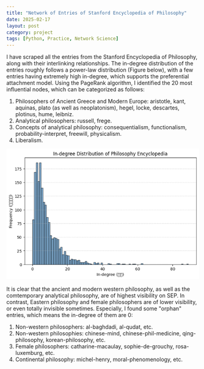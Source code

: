 ```yaml
---
title: "Network of Entries of Stanford Encyclopedia of Philosophy"
date: 2025-02-17
layout: post
category: project
tags: [Python, Practice, Network Science]
---
```


I have scraped all the entries from the Stanford Encyclopedia of Philosophy, along with their interlinking relationships. The in-degree distribution of the entries roughly follows a power-law distribution (Figure below), with a few entries having extremely high in-degree, which supports the preferential attachment model. Using the PageRank algorithm, I identified the 20 most influential nodes, which can be categorized as follows:

1. Philosophers of Ancient Greece and Modern Europe: aristotle, kant, aquinas, plato (as well as neoplatonism), hegel, locke, descartes, plotinus, hume, leibniz.
2. Analytical philosophers: russell, frege.
3. Concepts of analytical philosophy: consequentialism, functionalism, probability-interpret, freewill, physicalism.
4. Liberalism.

![alt text](/images/SEPindegree.png)

It is clear that the ancient and modern western philosophy, as well as the comtemporary analytical philosophy, are of highest visibility on SEP. In contrast, Eastern philosophy and female philosophers are of lower visibility, or even totally invisible sometimes. Especially, I found some "orphan" entries, which means the in-degree of them are 0:

1. Non-western philosophers: al-baghdadi, al-qudat, etc.
2. Non-western philosophies: chinese-mind, chinese-phil-medicine, qing-philosophy, korean-philosophy, etc.
3. Female philosophers: catharine-macaulay, sophie-de-grouchy, rosa-luxemburg, etc.
4. Continental philosophy: michel-henry, moral-phenomenology, etc.


